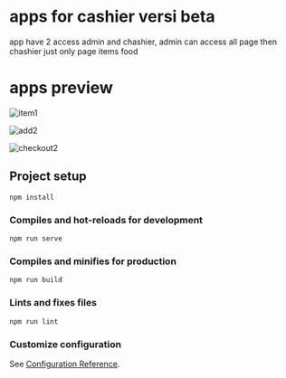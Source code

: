 # apps for cashier versi beta

app have 2 access admin and chashier, admin can access all page then chashier just only page items food

# apps preview

![item1](https://user-images.githubusercontent.com/44130582/110037840-ee739880-7d79-11eb-8168-623f9a6812b2.PNG)

![add2](https://user-images.githubusercontent.com/44130582/110037937-1105b180-7d7a-11eb-91a6-a7e210b44c98.PNG)

![checkout2](https://user-images.githubusercontent.com/44130582/110037941-12cf7500-7d7a-11eb-8734-7979ce88cc4d.PNG)

## Project setup
```
npm install
```

### Compiles and hot-reloads for development
```
npm run serve
```

### Compiles and minifies for production
```
npm run build
```

### Lints and fixes files
```
npm run lint
```

### Customize configuration
See [Configuration Reference](https://cli.vuejs.org/config/).
